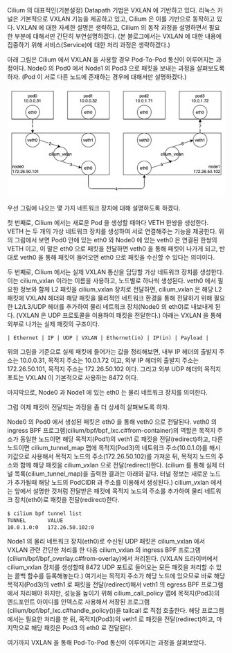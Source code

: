 Cilium 의 대표적인(기본설정) Datapath 기법은 VXLAN 에 기반하고 있다.
리눅스 커널은 기본적으로 VXLAN 기능을 제공하고 있고, Cilium 은 이를 기반으로 동작하고 있다.
VXLAN 에 대한 자세한 설명은 생략하고, Cilium 의 동작 과정을 설명하면서 필요한 부분에 대해서만 간단히 부연설명하겠다.
(본 블로그에서는 VXLAN 에 대한 내용에 집중하기 위해 서비스(Service)에 대한 처리 과정은 생략하겠다.)

아래 그림은 Cilium 에서 VXLAN 을 사용할 경우 Pod-To-Pod 통신이 이루어지는 과정이다.
Node0 의 Pod0 에서 Node1 의 Pod3 으로 패킷을 보내는 과정을 살펴보도록 하자.
(Pod 이 서로 다른 노드에 존재하는 경우에 대해서만 설명하겠다.)

![cilium.vxlan](./cilium-vxlan.png)

우선 그림에 나오는 몇 가지 네트워크 장치에 대해 설명하도록 하겠다.

첫 번째로, Cilium 에서는 새로운 Pod 을 생성할 때마다 VETH 한쌍을 생성한다.
VETH 는 두 개의 가상 네트워크 장치를 생성하여 서로 연결해주는 기능을 제공한다.
위의 그림에서 보면 Pod0 안에 있는 eth0 와 Node0 에 있는 veth0 은 연결된 한쌍의 VETH 이고, 이 말은 eth0 으로 패킷을 전달하면 veth0 을 통해 패킷이 나가게 되고, 반대로 veth0 을 통해 패킷이 들어오면 eth0 으로 패킷을 수신할 수 있다는 의미이다.

두 번째로, Cilium 에서는 실제 VXLAN 통신을 담당할 가상 네트워크 장치를 생성한다.
이는 cilium_vxlan 이라는 이름을 사용하고, 노드별로 하나씩 생성된다.
veth0 에서 필요한 정보와 함께 L2 패킷을 cilium_vxlan 장치로 전달하면, cilium_vxlan 은 해당 L2 패킷에 VXLAN 헤더와 해당 패킷을 물리적인 네트워크 환경을 통해 전달하기 위해 필요한 L2/L3/UDP 헤더를 추가하여 물리 네트워크 장치(Node0 의 eth0)로 내보내게 된다.
(VXLAN 은 UDP 프로토콜을 이용하여 패킷을 전달한다.)
아래는 VXLAN 을 통해 외부로 나가는 실제 패킷의 구조이다.

```
| Ethernet | IP | UDP | VXLAN | Ethernet(in) | IP(in) | Payload |
```

위의 그림을 기준으로 실제 패킷에 들어가는 값을 정리해보면, 내부 IP 헤더의 출발지 주소는 10.0.0.31, 목적지 주소는 10.0.1.72 이고, 외부 IP 헤더의 출발지 주소는 172.26.50.101, 목적지 주소는 172.26.50.102 이다.
그리고 외부 UDP 헤더의 목적지 포트는 VXLAN 이 기본적으로 사용하는 8472 이다.

마지막으로, Node0 과 Node1 에 있는 eth0 는 물리 네트워크 장치를 의미한다.

그럼 이제 패킷이 전달되는 과정을 좀 더 상세히 살펴보도록 하자.

Node0 의 Pod0 에서 생성된 패킷은 eth0 을 통해 veth0 으로 전달된다.
veth0 의 ingress BPF 프로그램(cilium/bpf/bpf_lxc.c#from-container)의 역할은 목적지 주소가 동일한 노드이면 해당 목적지(Pod1)의 veth1 로 패킷을 전달(redirect)하고, 다른 노드이면 cilium_tunnel_map 맵에 목적지(Pod3)의 네트워크 주소(10.0.1.0)를 해시 키값으로 사용해서 목적지 노드의 주소(172.26.50.102)를 가져온 뒤, 목적지 노드의 주소와 함께 해당 패킷을 cilium_vxlan 으로 전달(redirect)한다.
(cilium 를 통해 실제 터널 목록(cilium_tunnel_map)을 출력한 결과는 아래와 같다. 터널 정보는 새로운 노드가 추가될때 해당 노드의 PodCIDR 과 주소를 이용해서 생성된다.)
cilium_vxlan 에서는 앞에서 설명한 것처럼 전달받은 패킷에 목적지 노드의 주소를 추가하여 물리 네트워크 장치(eth0)로 패킷을 전달(redirect)한다.

```
$ cilium bpf tunnel list
TUNNEL       VALUE
10.0.1.0:0   172.26.50.102:0
```

Node1 의 물리 네트워크 장치(eth0)로 수신된 UDP 패킷은 cilium_vxlan 에서 VXLAN 관련 간단한 처리를 한 다음 cilium_vxlan 의 ingress BPF 프로그램(cilium/bpf/bpf_overlay.c#from-overlay)에서 처리된다.
(VXLAN 드라이버에서 cilium_vxlan 장치를 생성할때 8472 UDP 포트로 들어오는 모든 패킷을 처리할 수 있는 콜백 함수를 등록해놓는다.)
여기서는 목적지 주소가 해당 노드에 있으므로 바로 해당 목적지(Pod3)의 veth1 로 패킷을 전달(redirect)해서 veth1 의 egress BPF 프로그램에서 처리해야 하지만, 성능을 높이기 위해 cilium_call_policy 맵에 목적지(Pod3)의 엔드포인트 아이디를 인덱스로 사용해서 저장된 프로그램(cilium/bpf/bpf_lxc.c#handle_policy())을 tailcall 로 직접 호출한다.
해당 프로그램에서는 필요한 처리를 한 뒤, 목적지(Pod3)의 veth1 로 패킷을 전달(redirect)하고, 마지막으로 해당 패킷은 Pod3 의 eth0 로 전달된다.

여기까지 VXLAN 을 통해 Pod-To-Pod 통신이 이루어지는 과정을 살펴보았다.
